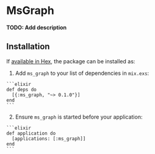 # MsGraph

**TODO: Add description**

## Installation

If [available in Hex](https://hex.pm/docs/publish), the package can be installed as:

  1. Add `ms_graph` to your list of dependencies in `mix.exs`:

    ```elixir
    def deps do
      [{:ms_graph, "~> 0.1.0"}]
    end
    ```

  2. Ensure `ms_graph` is started before your application:

    ```elixir
    def application do
      [applications: [:ms_graph]]
    end
    ```

